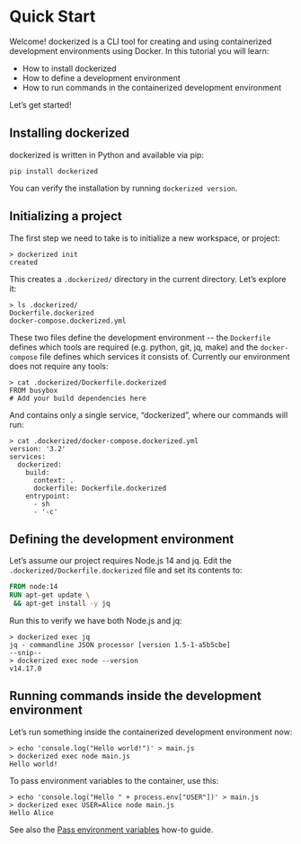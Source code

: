 # Quick Start

Welcome! dockerized is a CLI tool for creating and using containerized development environments using Docker. In this tutorial you will learn:

- How to install dockerized
- How to define a development environment
- How to run commands in the containerized development environment

Let’s get started!

## Installing dockerized

dockerized is written in Python and available via pip:

```shell
pip install dockerized
```

You can verify the installation by running `dockerized version`.

## Initializing a project

The first step we need to take is to initialize a new workspace, or project:

```shell
> dockerized init
created
```

This creates a `.dockerized/` directory in the current directory. Let’s explore it:

```shell
> ls .dockerized/
Dockerfile.dockerized
docker-compose.dockerized.yml
```

These two files define the development environment -- the `Dockerfile` defines which tools are required (e.g. python, git, jq, make) and the `docker-compose` file defines which services it consists of. Currently our environment does not require any tools:

```shell
> cat .dockerized/Dockerfile.dockerized
FROM busybox
# Add your build dependencies here
```

And contains only a single service, “dockerized”, where our commands will run:

```shell
> cat .dockerized/docker-compose.dockerized.yml
version: '3.2'
services:
  dockerized:
    build:
      context: .
      dockerfile: Dockerfile.dockerized
    entrypoint:
      - sh
      - '-c'
```

## Defining the development environment

Let’s assume our project requires Node.js 14 and jq. Edit the `.dockerized/Dockerfile.dockerized` file and set its contents to:

```Dockerfile
FROM node:14
RUN apt-get update \
 && apt-get install -y jq
```

Run this to verify we have both Node.js and jq:

```shell
> dockerized exec jq
jq - commandline JSON processor [version 1.5-1-a5b5cbe]
--snip--
> dockerized exec node --version
v14.17.0
```

## Running commands inside the development environment

Let’s run something inside the containerized development environment now:

```shell
> echo 'console.log("Hello world!")' > main.js
> dockerized exec node main.js
Hello world!
```

To pass environment variables to the container, use this:

```shell
> echo 'console.log("Hello " + process.env["USER"])' > main.js
> dockerized exec USER=Alice node main.js
Hello Alice
```

See also the [Pass environment variables](../how_to_guides/pass_environment_variables.md) how-to guide.
